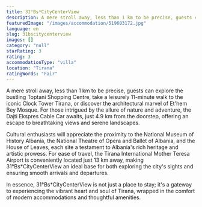 ```yaml
---
title: 31°Bs*CityCenterView
description: A mere stroll away, less than 1 km to be precise, guests can explore the bustling Toptani Shopping Centre, take a leisurely 11-minute walk to the iconic Clock T
featuredImage: "/images/accommodation/519603172.jpg"
language: en
slug: 31bscitycenterview
images: []
category: "null"
starRating: 3
rating: 3
accommodationType: "villa"
location: "Tirana"
ratingWords: "Fair"
---
```


A mere stroll away, less than 1 km to be precise, guests can explore the bustling Toptani Shopping Centre, take a leisurely 11-minute walk to the iconic Clock Tower Tirana, or discover the architectural marvel of Et'hem Bey Mosque. For those intrigued by the allure of nature and adventure, the Dajti Ekspres Cable Car awaits, just 4.9 km from the doorstep, offering an escape to breathtaking views and serene landscapes.

Cultural enthusiasts will appreciate the proximity to the National Museum of History Albania, the National Theatre of Opera and Ballet of Albania, and the House of Leaves, each site a testament to Albania's rich heritage and artistic prowess. For ease of travel, the Tirana International Mother Teresa Airport is conveniently located just 13 km away, making 31°Bs*CityCenterView an ideal base for both exploring the city's sights and ensuring smooth arrivals and departures.

In essence, 31°Bs*CityCenterView is not just a place to stay; it's a gateway to experiencing the vibrant heart and soul of Tirana, wrapped in the comfort of modern accommodations and thoughtful amenities.

